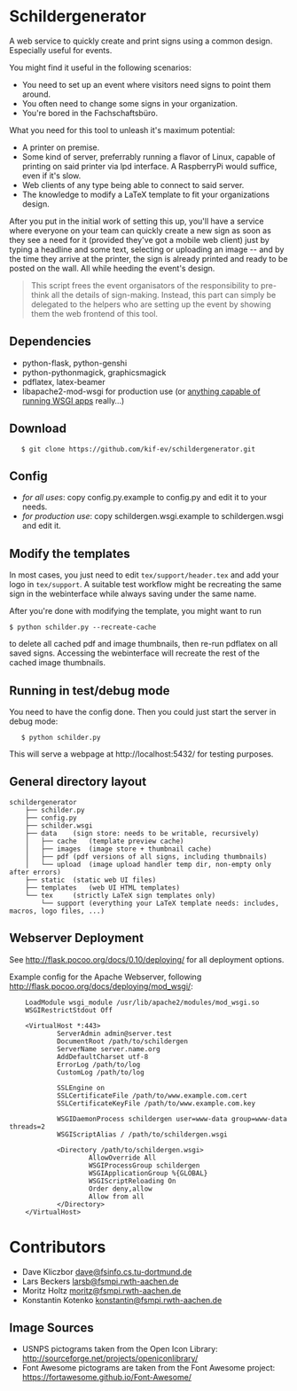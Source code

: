 Schildergenerator
=================

A web service to quickly create and print signs using a common design.
Especially useful for events.

You might find it useful in the following scenarios:
  
  * You need to set up an event where visitors need signs to point them around.
  * You often need to change some signs in your organization.
  * You're bored in the Fachschaftsbüro.

What you need for this tool to unleash it's maximum potential:

  * A printer on premise.
  * Some kind of server, preferrably running a flavor of Linux, capable of printing
    on said printer via lpd interface. A RaspberryPi would suffice, even if it's slow.
  * Web clients of any type being able to connect to said server.
  * The knowledge to modify a LaTeX template to fit your organizations design.

After you put in the initial work of setting this up, you'll have a service 
where everyone on your team can quickly create a new sign as soon as they see a
need for it (provided they've got a mobile web client) just by typing a headline
and some text, selecting or uploading an image -- and by the time they arrive at
the printer, the sign is already printed and ready to be posted on the wall. All
while heeding the event's design.

> This script frees the event organisators of the responsibility to pre-think
> all the details of sign-making. Instead, this part can simply be delegated to 
> the helpers who are setting up the event by showing them the web frontend of
> this tool.


Dependencies
------------

  * python-flask, python-genshi 
  * python-pythonmagick, graphicsmagick
  * pdflatex, latex-beamer
  * libapache2-mod-wsgi for production use 
    (or [anything capable of running WSGI apps](http://wsgi.readthedocs.org/en/latest/servers.html) really…)


Download
--------

       $ git clone https://github.com/kif-ev/schildergenerator.git


Config
------

  * *for all uses*: copy config.py.example to config.py and edit it to your needs.
  * *for production use*: copy schildergen.wsgi.example to schildergen.wsgi and edit it.


Modify the templates
--------------------

In most cases, you just need to edit `tex/support/header.tex` and add your logo
in `tex/support`. A suitable test workflow might be recreating the same sign in
the webinterface while always saving under the same name.

After you're done with modifying the template, you might want to run

	$ python schilder.py --recreate-cache

to delete all cached pdf and image thumbnails, then re-run pdflatex on all 
saved signs. Accessing the webinterface will recreate the rest of the cached 
image thumbnails.


Running in test/debug mode
--------------------------

You need to have the config done. Then you could just start the server in debug mode:

       $ python schilder.py

This will serve a webpage at http://localhost:5432/ for testing purposes.


General directory layout
------------------------

	schildergenerator
        ├── schilder.py
        ├── config.py
        ├── schilder.wsgi
        ├── data	(sign store: needs to be writable, recursively)
        │   ├── cache	(template preview cache)
        │   ├── images	(image store + thumbnail cache)
        │   ├── pdf	(pdf versions of all signs, including thumbnails)
        │   └── upload	(image upload handler temp dir, non-empty only after errors)
        ├── static	(static web UI files)
        ├── templates	(web UI HTML templates)
        └── tex		(strictly LaTeX sign templates only)
            └── support (everything your LaTeX template needs: includes, macros, logo files, ...)


Webserver Deployment
--------------------

See http://flask.pocoo.org/docs/0.10/deploying/ for all deployment options.

Example config for the Apache Webserver, following http://flask.pocoo.org/docs/deploying/mod_wsgi/:

        LoadModule wsgi_module /usr/lib/apache2/modules/mod_wsgi.so
        WSGIRestrictStdout Off

        <VirtualHost *:443>
                ServerAdmin admin@server.test
                DocumentRoot /path/to/schildergen
                ServerName server.name.org
                AddDefaultCharset utf-8
                ErrorLog /path/to/log
                CustomLog /path/to/log
                
                SSLEngine on
                SSLCertificateFile /path/to/www.example.com.cert
                SSLCertificateKeyFile /path/to/www.example.com.key

                WSGIDaemonProcess schildergen user=www-data group=www-data threads=2
                WSGIScriptAlias / /path/to/schildergen.wsgi

                <Directory /path/to/schildergen.wsgi>
                        AllowOverride All
                        WSGIProcessGroup schildergen
                        WSGIApplicationGroup %{GLOBAL}
                        WSGIScriptReloading On
                        Order deny,allow
                        Allow from all
                </Directory>
        </VirtualHost>

Contributors
============

  * Dave Kliczbor <dave@fsinfo.cs.tu-dortmund.de>
  * Lars Beckers <larsb@fsmpi.rwth-aachen.de>
  * Moritz Holtz <moritz@fsmpi.rwth-aachen.de>
  * Konstantin Kotenko <konstantin@fsmpi.rwth-aachen.de>

Image Sources
-------------

  * USNPS pictograms taken from the Open Icon Library: http://sourceforge.net/projects/openiconlibrary/
  * Font Awesome pictograms are taken from the Font Awesome project: https://fortawesome.github.io/Font-Awesome/

